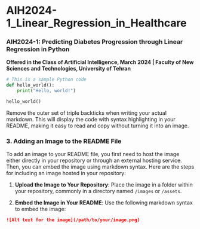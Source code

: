 # AIH2024-1_Linear_Regression_in_Healthcare
### AIH2024-1: Predicting Diabetes Progression through Linear Regression in Python 
**Offered in the Class of Artificial Intelligence, March 2024 | Faculty of New Sciences and Technologies, University of Tehran**
```python
# This is a sample Python code
def hello_world():
    print("Hello, world!")

hello_world()
```

Remove the outer set of triple backticks when writing your actual markdown. This will display the code with syntax highlighting in your README, making it easy to read and copy without turning it into an image.

### 3. Adding an Image to the README File

To add an image to your README file, you first need to host the image either directly in your repository or through an external hosting service. Then, you can embed the image using markdown syntax. Here are the steps for including an image hosted in your repository:

1. **Upload the Image to Your Repository**: Place the image in a folder within your repository, commonly in a directory named `/images` or `/assets`.

2. **Embed the Image in Your README**: Use the following markdown syntax to embed the image:

```markdown
![Alt text for the image](/path/to/your/image.png)

